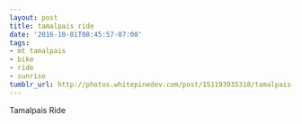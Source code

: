 ```yaml
---
layout: post
title: tamalpais ride
date: '2016-10-01T08:45:57-07:00'
tags:
- mt tamalpais
- bike
- ride
- sunrise
tumblr_url: http://photos.whitepinedev.com/post/151193935318/tamalpais-ride
---
```

Tamalpais Ride
